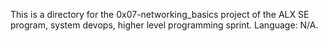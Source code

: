 This is a directory for the 0x07-networking_basics project of the ALX SE program, system devops, higher level programming sprint. Language: N/A.
